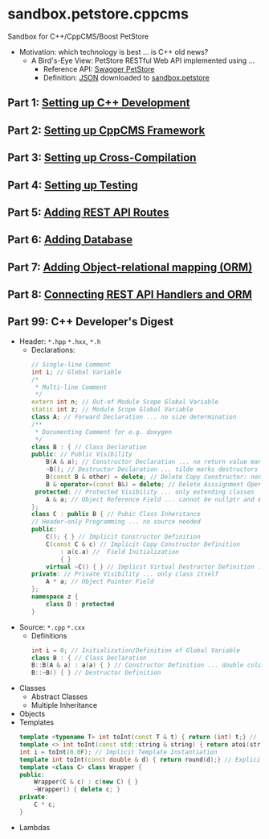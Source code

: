 # sandbox.petstore.cppcms

Sandbox for C++/CppCMS/Boost PetStore

- Motivation: which technology is best ... is C++ old news?
    - A Bird's-Eye View: PetStore RESTful Web API implemented using ...
        - Reference API: [Swagger PetStore](http://petstore.swagger.io/)
        - Definition: [JSON](https://editor.swagger.io/) downloaded to [sandbox.petstore](https://github.com/kjwenger/sandbox.petstore/README.md)

## Part 1: [Setting up C++ Development](doc/part/01.md)

## Part 2: [Setting up CppCMS Framework](doc/part/02.md)

## Part 3: [Setting up Cross-Compilation](doc/part/03.md)

## Part 4: [Setting up Testing](doc/part/04.md)

## Part 5: [Adding REST API Routes](doc/part/05.md)

## Part 6: [Adding Database](doc/part/06.md)

## Part 7: [Adding Object-relational mapping (ORM)](doc/part/07.md)

## Part 8: [Connecting REST API Handlers and ORM](doc/part/08.md)

## Part 99: C++ Developer's Digest

- Header: `*.hpp` `*.hxx`, `*.h`
    - Declarations:
        ```cpp
        // Single-line Comment
        int i; // Global Variable
        /*
         * Multi-line Comment
         */
        extern int n; // Out-of Module Scope Global Variable
        static int z; // Module Scope Global Variable
        class A; // Forward Declaration ... no size determination
        /**
         * Documenting Comment for e.g. doxygen
         */
        class B : { // Class Declaration
        public: // Public Visibility
            B(A & a); // Constructor Declaration ... no return value marks constructors
            ~B(); // Destructor Declaration ... tilde marks destructors
            B(const B & other) = delete; // Delete Copy Constructor: non-construction-copyable
            B & operator=(const B&) = delete; // Delete Asssignment Operator: non-copyable
         protected: // Protected Visibility ... only extending classes
            A & a; // Object Reference Field ... cannot be nullptr and must always be initialized
        };
        class C : public B { // Pubic Class Inheritance
        // Header-only Programming ... no source needed
        public:
            C(); { } // Implicit Constructor Definition
            C(const C & c) // Implicit Copy Constructor Definition
                : a(c.a) //  Field Initialization
                { }
            virtual ~C() { } // Implicit Virtual Destructor Definition ... automatically calls super-class destructors
        private: // Private Visibility ... only class itself
            A * a; // Object Pointer Field
        };
        namespace z {
            class D : protected 
        }
        ```
- Source: `*.cpp` `*.cxx`
    - Definitions
        ```cpp
        int i = 0; // Initialization/Definition of Global Variable
        class B : { // Class Declaration
        B::B(A & a) : a(a) { } // Constructor Definition ... double colon is scope operator
        B::~B() { } // Destructor Definition
        ```
- Classes
    - Abstract Classes
    - Multiple Inheritance
- Objects
- Templates
    ```cpp
    template <typename T> int toInt(const T & t) { return (int) t;} // Function Template
    template <> int toInt(const std::string & string) { return atoi(string.c_str()); } // Template Specialization
    int i = toInt(0.0F); // Implicit Template Instantiation
    template int toInt(const double & d) { return round(d);} // Explicit Template Instantiation
    template <class C> class Wrapper {
    public:
        Wrapper(C & c) : c(new C) { }
        ~Wrapper() { delete c; }
    private:
        C * c;
    }
    ```
- Lambdas